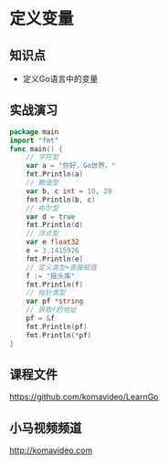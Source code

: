 定义变量
========

## 知识点

* 定义Go语言中的变量

## 实战演习

~~~go
package main
import "fmt"
func main() {
    // 字符型
    var a = "你好，Go世界。"
    fmt.Println(a)
    // 数值型
    var b, c int = 10, 20
    fmt.Println(b, c)
    // 布尔型
    var d = true
    fmt.Println(d)
    // 浮点型
    var e float32
    e = 3.1415926
    fmt.Println(e)
    // 定义类型+直接赋值
    f := "摇头库"
    fmt.Println(f)
    // 指针类型
    var pf *string
    // 获取f的地址
    pf = &f
    fmt.Println(pf)
    fmt.Println(*pf)
}
~~~

## 课程文件

https://github.com/komavideo/LearnGo

## 小马视频频道

http://komavideo.com
